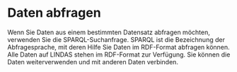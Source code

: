 # Daten abfragen

Wenn Sie Daten aus einem bestimmten Datensatz abfragen möchten, verwenden Sie die SPARQL-Suchanfrage. SPARQL ist die Bezeichnung der Abfragesprache, mit deren Hilfe Sie Daten im RDF-Format abfragen können. Alle Daten auf LINDAS stehen im RDF-Format zur Verfügung. Sie können die Daten weiterverwenden und mit anderen Daten verbinden.
